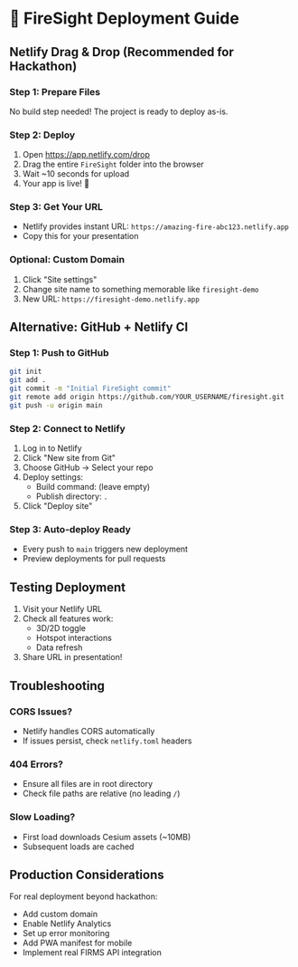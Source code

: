 # 🚀 FireSight Deployment Guide

## Netlify Drag & Drop (Recommended for Hackathon)

### Step 1: Prepare Files
No build step needed! The project is ready to deploy as-is.

### Step 2: Deploy
1. Open https://app.netlify.com/drop
2. Drag the entire `FireSight` folder into the browser
3. Wait ~10 seconds for upload
4. Your app is live! 🎉

### Step 3: Get Your URL
- Netlify provides instant URL: `https://amazing-fire-abc123.netlify.app`
- Copy this for your presentation

### Optional: Custom Domain
1. Click "Site settings"
2. Change site name to something memorable like `firesight-demo`
3. New URL: `https://firesight-demo.netlify.app`

## Alternative: GitHub + Netlify CI

### Step 1: Push to GitHub
```bash
git init
git add .
git commit -m "Initial FireSight commit"
git remote add origin https://github.com/YOUR_USERNAME/firesight.git
git push -u origin main
```

### Step 2: Connect to Netlify
1. Log in to Netlify
2. Click "New site from Git"
3. Choose GitHub → Select your repo
4. Deploy settings:
   - Build command: (leave empty)
   - Publish directory: `.`
5. Click "Deploy site"

### Step 3: Auto-deploy Ready
- Every push to `main` triggers new deployment
- Preview deployments for pull requests

## Testing Deployment
1. Visit your Netlify URL
2. Check all features work:
   - 3D/2D toggle
   - Hotspot interactions
   - Data refresh
3. Share URL in presentation!

## Troubleshooting

### CORS Issues?
- Netlify handles CORS automatically
- If issues persist, check `netlify.toml` headers

### 404 Errors?
- Ensure all files are in root directory
- Check file paths are relative (no leading `/`)

### Slow Loading?
- First load downloads Cesium assets (~10MB)
- Subsequent loads are cached

## Production Considerations
For real deployment beyond hackathon:
- Add custom domain
- Enable Netlify Analytics
- Set up error monitoring
- Add PWA manifest for mobile
- Implement real FIRMS API integration 